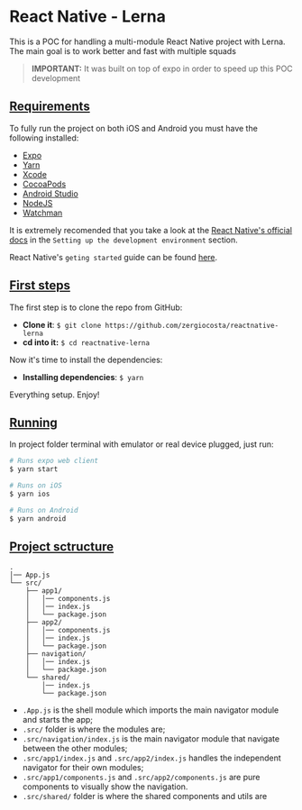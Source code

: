 # React Native - Lerna

This is a POC for handling a multi-module React Native project with Lerna. The main goal is to work better and fast with multiple squads

> **IMPORTANT:** It was built on top of expo in order to speed up this POC development

## [Requirements](#requirements)

To fully run the project on both iOS and Android you must have the following installed:

- [Expo](https://docs.expo.io/get-started/installation/)
- [Yarn](https://yarnpkg.com/getting-started/install)
- [Xcode](https://apps.apple.com/br/app/xcode/id497799835)
- [CocoaPods](https://cocoapods.org/)
- [Android Studio](https://developer.android.com/studio)
- [NodeJS](https://nodejs.org/en/download/)
- [Watchman](https://facebook.github.io/watchman/docs/install.html)

It is extremely recomended that you take a look at the [React Native's official docs](https://reactnative.dev/docs/environment-setup) in the `Setting up the development environment` section.

React Native's `geting started` guide can be found [here](https://reactnative.dev/docs/getting-started/).


## [First steps](#init)

The first step is to clone the repo from GitHub:

- **Clone it**: `$ git clone https://github.com/zergiocosta/reactnative-lerna`
- **cd into it:** `$ cd reactnative-lerna`

Now it's time to install the dependencies:

- **Installing dependencies**: `$ yarn`

Everything setup. Enjoy!

## [Running](#runnning)

In project folder terminal with emulator or real device plugged, just run:

```sh
# Runs expo web client
$ yarn start

# Runs on iOS
$ yarn ios

# Runs on Android
$ yarn android
```

## [Project sctructure](#project-structure)

```
.
│── App.js
└── src/
    ├── app1/
    │   │── components.js
    │   │── index.js
    │   └── package.json
    ├── app2/
    │   │── components.js
    │   │── index.js
    │   └── package.json
    ├── navigation/
    │   │── index.js
    │   └── package.json
    └── shared/
        │── index.js
        └── package.json
```

- `.App.js` is the shell module which imports the main navigator module and starts the app;
- `.src/` folder is where the modules are;
- `.src/navigation/index.js` is the main navigator module that navigate between the other modules;
- `.src/app1/index.js` and `.src/app2/index.js` handles the independent navigator for their own modules;
- `.src/app1/components.js` and `.src/app2/components.js` are pure components to visually show the navigation.
- `.src/shared/` folder is where the shared components and utils are